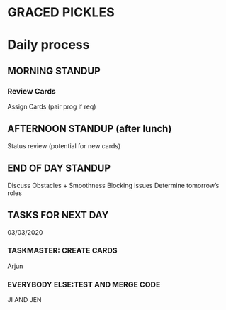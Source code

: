# GRACED PICKLES

# Daily process

## MORNING STANDUP

### Review Cards

Assign Cards (pair prog if req)

## AFTERNOON STANDUP (after lunch)

Status review (potential for new cards)

## END OF DAY STANDUP

Discuss Obstacles + Smoothness
Blocking issues
Determine tomorrow’s roles

## TASKS FOR NEXT DAY

03/03/2020

### TASKMASTER: CREATE CARDS

Arjun

### EVERYBODY ELSE:TEST AND MERGE CODE

JI AND JEN
